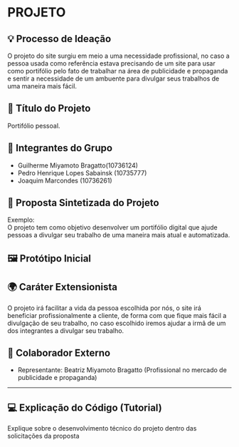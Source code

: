# PROJETO

## 💡 Processo de Ideação
O projeto do site surgiu em meio a uma necessidade profissional, no caso a pessoa usada como referência estava precisando de um site para usar como portifólio pelo fato de trabalhar na área de publicidade e propaganda e sentir a necessidade de um ambuente para divulgar seus trabalhos de uma maneira mais fácil.

## 📌 Título do Projeto
Portifólio pessoal.

## 👥 Integrantes do Grupo
- Guilherme Miyamoto Bragatto(10736124)
- Pedro Henrique Lopes Sabainsk (10735777)
- Joaquim Marcondes (10736261)
  
## 📝 Proposta Sintetizada do Projeto
Exemplo:  
O projeto tem como objetivo desenvolver um portifólio digital que ajude pessoas a divulgar seu trabalho de uma maneira mais atual e automatizada.

## 🖼️ Protótipo Inicial
<!-- Inclua imagens ou links das telas, fluxos ou mockups do protótipo inicial -->

## 🌍 Caráter Extensionista
O projeto irá facilitar a vida da pessoa escolhida por nós, o site irá beneficiar profissionalmente a cliente, de forma com que fique mais fácil a divulgação de seu trabalho, no caso escolhido iremos ajudar a irmâ de um dos integrantes a divulgar seu trabalho.

## 🤝 Colaborador Externo  
- Representante: Beatriz Miyamoto Bragatto (Profissional no mercado de publicidade e propaganda)

---

## 💻 Explicação do Código (Tutorial)
<!-- Documente o funcionamento do código desenvolvido, passo a passo, como em um tutorial -->
Explique sobre o desenvolvimento técnico do projeto dentro das solicitações da proposta

